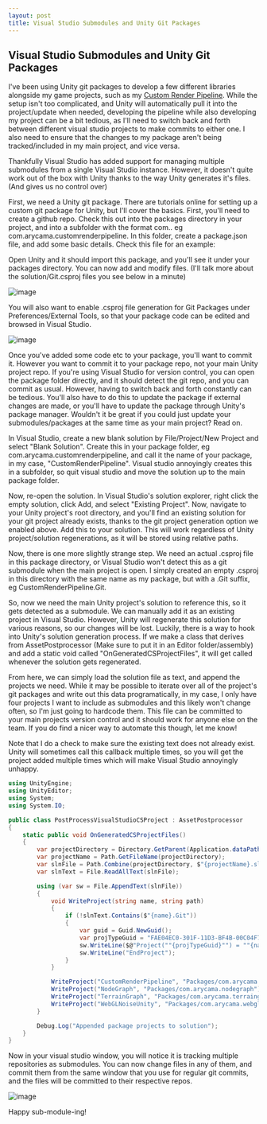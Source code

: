 ```yaml
---
layout: post
title: Visual Studio Submodules and Unity Git Packages
---
```


## Visual Studio Submodules and Unity Git Packages

I've been using Unity git packages to develop a few different libraries alongside my game projects, such as my [Custom Render Pipeline](https://github.com/arycama/customrenderpipeline). While the setup isn't too complicated, and Unity will automatically pull it into the project/update when needed, developing the pipeline while also developing my project can be a bit tedious, as I'll need to switch back and forth between different visual studio projects to make commits to either one. I also need to ensure that the changes to my package aren't being tracked/included in my main project, and vice versa. 

Thankfully Visual Studio has added support for managing multiple submodules from a single Visual Studio instance. However, it doesn't quite work out of the box with Unity thanks to the way Unity generates it's files. (And gives us no control over)

First, we need a Unity git package. There are tutorials online for setting up a custom git package for Unity, but I'll cover the basics. First, you'll need to create a github repo. Check this out into the packages directory in your project, and into a subfolder with the format com.<company-name>.<package-name> eg com.arycama.customrenderpipeline. In this folder, create a package.json file, and add some basic details. Check this file for an example: [](https://github.com/arycama/customrenderpipeline/blob/master/package.json)

Open Unity and it should import this package, and you'll see it under your packages directory. You can now add and modify files. (I'll talk more about the solution/Git.csproj files you see below in a minute)

![image](https://github.com/user-attachments/assets/eed503a0-ee7d-4e09-80b1-d0d0add80fa4)

You will also want to enable .csproj file generation for Git Packages under Preferences/External Tools, so that your package code can be edited and browsed in Visual Studio.

![image](https://github.com/user-attachments/assets/056b17fb-593a-4ba6-8139-f521412bd7fb)

Once you've added some code etc to your package, you'll want to commit it. However you want to commit it to your package repo, not your main Unity project repo. If you're using Visual Studio for version control, you can open the package folder directly, and it should detect the git repo, and you can commit as usual. However, having to switch back and forth constantly can be tedious. You'll also have to do this to update the package if external changes are made, or you'll have to update the package through Unity's package manager. Wouldn't it be great if you could just update your submodules/packages at the same time as your main project? Read on.

In Visual Studio, create a new blank solution by File/Project/New Project and select "Blank Solution". Create this in your package folder, eg com.arycama.customrenderpipeline, and call it the name of your package, in my case, "CustomRenderPipeline". Visual studio annoyingly creates this in a subfolder, so quit visual studio and move the solution up to the main package folder.

Now, re-open the solution. In Visual Studio's solution explorer, right click the empty solution, click Add, and select "Existing Project". Now, navigate to your Unity project's root directory, and you'll find an existing solution for your git project already exists, thanks to the git project generation option we enabled above. Add this to your solution. This will work regardless of Unity project/solution regenerations, as it will be stored using relative paths.

Now, there is one more slightly strange step. We need an actual .csproj file in this package directory, or Visual Studio won't detect this as a git submodule when the main project is open. I simply created an empty .csproj in this directory with the same name as my package, but with a .Git suffix, eg CustomRenderPipeline.Git. 

So, now we need the main Unity project's solution to reference this, so it gets detected as a submodule. We can manually add it as an existing project in Visual Studio. However, Unity will regenerate this solution for various reasons, so our changes will be lost. Luckily, there is a way to hook into Unity's solution generation process. If we make a class that derives from AssetPostprocessor (Make sure to put it in an Editor folder/assembly) and add a static void called "OnGeneratedCSProjectFiles", it will get called whenever the solution gets regenerated. 

From here, we can simply load the solution file as text, and append the projects we need. While it may be possible to iterate over all of the project's git packages and write out this data programatically, in my case, I only have four projects I want to include as submodules and this likely won't change often, so I'm just going to hardcode them. This file can be committed to your main projects version control and it should work for anyone else on the team. If you do find a nicer way to automate this though, let me know!

Note that I do a check to make sure the existing text does not already exist. Unity will sometimes call this callback multiple times, so you will get the project added multiple times which will make Visual Studio annoyingly unhappy.

```C#
using UnityEngine;
using UnityEditor;
using System;
using System.IO;

public class PostProcessVisualStudioCSProject : AssetPostprocessor
{
    static public void OnGeneratedCSProjectFiles()
    {
        var projectDirectory = Directory.GetParent(Application.dataPath).FullName; ;
        var projectName = Path.GetFileName(projectDirectory);
        var slnFile = Path.Combine(projectDirectory, $"{projectName}.sln");
        var slnText = File.ReadAllText(slnFile);

        using (var sw = File.AppendText(slnFile))
        {
            void WriteProject(string name, string path)
            {
                if (!slnText.Contains($"{name}.Git"))
                {
                    var guid = Guid.NewGuid();
                    var projTypeGuid = "FAE04EC0-301F-11D3-BF4B-00C04F79EFBC";
                    sw.WriteLine($@"Project(""{projTypeGuid}"") = ""{name}.Git"", ""{path}\{name}.Git.csproj"", ""{{{guid}}}""");
                    sw.WriteLine("EndProject");
                }
            }

            WriteProject("CustomRenderPipeline", "Packages/com.arycama.customrenderpipeline");
            WriteProject("NodeGraph", "Packages/com.arycama.nodegraph");
            WriteProject("TerrainGraph", "Packages/com.arycama.terraingraph");
            WriteProject("WebGLNoiseUnity", "Packages/com.arycama.webglnoiseunity");
        }

        Debug.Log("Appended package projects to solution");
    }
}
```

Now in your visual studio window, you will notice it is tracking multiple repositories as submodules. You can now change files in any of them, and commit them from the same window that you use for regular git commits, and the files will be committed to their respective repos. 

![image](https://github.com/user-attachments/assets/42dc40b1-46a6-4a23-bc4d-55e827e63790)

Happy sub-module-ing!
